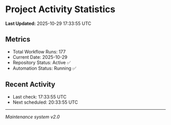 # Project Activity Statistics

**Last Updated:** 2025-10-29 17:33:55 UTC

## Metrics
- Total Workflow Runs: 177
- Current Date: 2025-10-29
- Repository Status: Active ✅
- Automation Status: Running ✅

## Recent Activity
- Last check: 17:33:55 UTC
- Next scheduled: 20:33:55 UTC

---
*Maintenance system v2.0*
